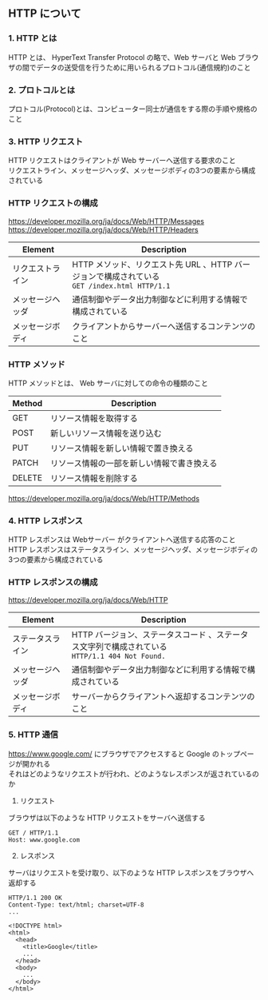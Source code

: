 ## HTTP について

### 1. HTTP とは
HTTP とは、 HyperText Transfer Protocol の略で、Web サーバと Web ブラウザの間でデータの送受信を行うために用いられるプロトコル(通信規約)のこと

### 2. プロトコルとは
プロトコル(Protocol)とは、コンピューター同士が通信をする際の手順や規格のこと

### 3. HTTP リクエスト
HTTP リクエストはクライアントが Web サーバーへ送信する要求のこと  
リクエストライン、メッセージヘッダ、メッセージボディの3つの要素から構成されている  

### HTTP リクエストの構成
https://developer.mozilla.org/ja/docs/Web/HTTP/Messages
https://developer.mozilla.org/ja/docs/Web/HTTP/Headers

| Element  | Description                                                              |
| -------- | ------------------------------------------------------------------------ |
| リクエストライン | HTTP メソッド、リクエスト先 URL 、HTTP バージョンで構成されている  <br>`GET /index.html HTTP/1.1` |
| メッセージヘッダ | 通信制御やデータ出力制御などに利用する情報で構成されている                                            |
| メッセージボディ | クライアントからサーバーへ送信するコンテンツのこと                                            |


### HTTP メソッド
HTTP メソッドとは、 Web サーバに対しての命令の種類のこと  

| Method | Description           |
| ------ | --------------------- |
| GET    | リソース情報を取得する           |
| POST   | 新しいリソース情報を送り込む        |
| PUT    | リソース情報を新しい情報で置き換える    |
| PATCH  | リソース情報の一部を新しい情報で書き換える |
| DELETE | リソース情報を削除する           |

https://developer.mozilla.org/ja/docs/Web/HTTP/Methods

### 4. HTTP レスポンス
HTTP レスポンスは Webサーバー がクライアントへ送信する応答のこと  
HTTP レスポンスはステータスライン、メッセージヘッダ、メッセージボディの3つの要素から構成されている  

### HTTP レスポンスの構成
https://developer.mozilla.org/ja/docs/Web/HTTP

| Element  | Description                                                          |
| -------- | -------------------------------------------------------------------- |
| ステータスライン | HTTP バージョン、ステータスコード 、ステータス文字列で構成されている  <br>`HTTP/1.1 404 Not Found.` |
| メッセージヘッダ | 通信制御やデータ出力制御などに利用する情報で構成されている                                        |
| メッセージボディ | サーバーからクライアントへ返却するコンテンツのこと                                            |


### 5. HTTP 通信
https://www.google.com/ にブラウザでアクセスすると Google のトップページが開かれる  
それはどのようなリクエストが行われ、どのようなレスポンスが返されているのか  

1. リクエスト

ブラウザは以下のような HTTP リクエストをサーバへ送信する
```text
GET / HTTP/1.1
Host: www.google.com
```

2. レスポンス

サーバはリクエストを受け取り、以下のような HTTP レスポンスをブラウザへ返却する  

```text
HTTP/1.1 200 OK
Content-Type: text/html; charset=UTF-8
...

<!DOCTYPE html>
<html>
  <head>
    <title>Google</title>
    ...
  </head>
  <body>
    ...
  </body>
</html>
```
